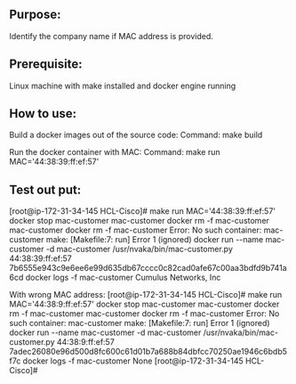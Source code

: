 Purpose:
---------------------------
Identify the company name if MAC address is provided.

Prerequisite:
---------------------------
Linux machine with make installed and docker engine running

How to use:
---------------------------
Build a docker images out of the source code:
Command: make build

Run the docker container with MAC:
Command: make run MAC='44:38:39:ff:ef:57'

Test out put:
---------------------------
[root@ip-172-31-34-145 HCL-Cisco]# make run MAC='44:38:39:ff:ef:57'
docker stop mac-customer
mac-customer
docker rm -f mac-customer
mac-customer
docker rm -f mac-customer
Error: No such container: mac-customer
make: [Makefile:7: run] Error 1 (ignored)
docker run --name mac-customer -d mac-customer /usr/nvaka/bin/mac-customer.py 44:38:39:ff:ef:57
7b6555e943c9e6ee6e99d635db67cccc0c82cad0afe67c00aa3bdfd9b741a6cd
docker logs -f mac-customer
Cumulus Networks, Inc

With wrong MAC address:
[root@ip-172-31-34-145 HCL-Cisco]# make run MAC='44:38:9:ff:ef:57'
docker stop mac-customer
mac-customer
docker rm -f mac-customer
mac-customer
docker rm -f mac-customer
Error: No such container: mac-customer
make: [Makefile:7: run] Error 1 (ignored)
docker run --name mac-customer -d mac-customer /usr/nvaka/bin/mac-customer.py 44:38:9:ff:ef:57
7adec26080e96d500d8fc600c61d01b7a688b84dbfcc70250ae1946c6bdb5f7c
docker logs -f mac-customer
None
[root@ip-172-31-34-145 HCL-Cisco]#
